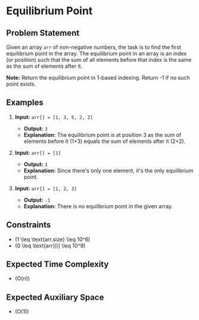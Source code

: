 # Equilibrium Point

## Problem Statement

Given an array `arr` of non-negative numbers, the task is to find the first equilibrium point in the array. The equilibrium point in an array is an index (or position) such that the sum of all elements before that index is the same as the sum of elements after it.

**Note:** Return the equilibrium point in 1-based indexing. Return -1 if no such point exists.

## Examples

1. **Input:** `arr[] = [1, 3, 5, 2, 2]`
   - **Output:** `3`
   - **Explanation:** The equilibrium point is at position 3 as the sum of elements before it (1+3) equals the sum of elements after it (2+2).

2. **Input:** `arr[] = [1]`
   - **Output:** `1`
   - **Explanation:** Since there's only one element, it's the only equilibrium point.

3. **Input:** `arr[] = [1, 2, 3]`
   - **Output:** `-1`
   - **Explanation:** There is no equilibrium point in the given array.

## Constraints

- \(1 \leq \text{arr.size} \leq 10^6\)
- \(0 \leq \text{arr}[i] \leq 10^9\)

## Expected Time Complexity

- \(O(n)\)

## Expected Auxiliary Space

- \(O(1)\)